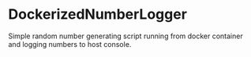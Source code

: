 # DockerizedNumberLogger

Simple random number generating script running from docker container and logging numbers to host console.
